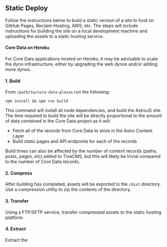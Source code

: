 ## Static Deploy
Follow the instructions below to build a static version of a site to host on GitHub Pages, Reclaim Hosting, AWS, etc. The steps will include instructions for building the site on a local development machine and uploading the assets to a static hosting service.

#### Core Data on Heroku
For Core Data applications hosted on Heroku, it may be advisable to scale the dyno infrastructure, either by upgrading the web dynos and/or adding more dynos.

#### 1. Build
From `/path/to/core-data-places` run the following:

```
npm install && npm run build
```

This command will install all node dependencies, and build the AstroJS site. The time required to build the site will be directly proportional to the amount of data contained in the Core Data project as it will:
- Fetch all of the records from Core Data to store in the Astro Content Layer
- Build static pages and API endpoints for each of the records

Build times can also be affected by the number of content records (paths, posts, pages, etc) added to TinaCMS, but this will likely be trivial compared to the number of Core Data records.

#### 2. Compress
After building has completed, assets will be exported to the `/dist` directory. Use a compression utility to zip the contents of the directory.

#### 3. Transfer
Using a FTP/SFTP service, transfer compressed assets to the static hosting platform.

#### 4. Extract
Extract the 